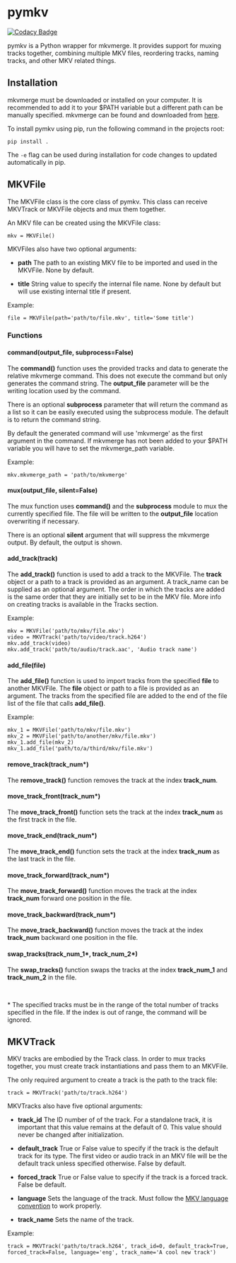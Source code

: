 # pymkv 
[![Codacy Badge](https://api.codacy.com/project/badge/Grade/e1fe077d95f74a5886c557024777c26c)](https://www.codacy.com/app/sheldonkwoodward/pymkv?utm_source=github.com&amp;utm_medium=referral&amp;utm_content=sheldonkwoodward/pymkv&amp;utm_campaign=Badge_Grade)

pymkv is a Python wrapper for mkvmerge. It provides support for muxing tracks together, combining multiple MKV files, reordering tracks, naming tracks, and other MKV related things.


## Installation
mkvmerge must be downloaded or installed on your computer. It is recommended to add it to your $PATH variable but a different path can be manually specified. mkvmerge can be found and downloaded from [here](https://mkvtoolnix.download/downloads.html).

To install pymkv using pip, run the following command in the projects root:
```
pip install .
```
The `-e` flag can be used during installation for code changes to updated automatically in pip.


## MKVFile
The MKVFile class is the core class of pymkv. This class can receive MKVTrack or MKVFile objects and mux them together.

An MKV file can be created using the MKVFile class:
```
mkv = MKVFile()
```

MKVFiles also have two optional arguments:

* **path** The path to an existing MKV file to be imported and used in the MKVFile. None by default.

* **title** String value to specify the internal file name. None by default but will use existing internal title if present.

Example:
```
file = MKVFile(path='path/to/file.mkv', title='Some title')
```

### Functions
#### command(output_file, subprocess=False)
The <b>command()</b> function uses the provided tracks and data to generate the relative mkvmerge command. This does not execute the command but only generates the command string. The <b>output_file</b> parameter will be the writing location used by the command.

There is an optional <b>subprocess</b> parameter that will return the command as a list so it can be easily executed using the subprocess module. The default is to return the command string.

By default the generated command will use 'mkvmerge' as the first argument in the command. If mkvmerge has not been added to your $PATH variable you will have to set the mkvmerge_path variable.

Example:
```
mkv.mkvmerge_path = 'path/to/mkvmerge'
```

#### mux(output_file, silent=False)
The mux function uses <b>command()</b> and the <b>subprocess</b> module to mux the currently specified file. The file will be written to the <b>output_file</b> location overwriting if necessary.

There is an optional <b>silent</b> argument that will suppress the mkvmerge output. By default, the output is shown.

#### add_track(track)
The <b>add_track()</b> function is used to add a track to the MKVFile. The <b>track</b> object or a path to a track is provided as an argument. A track_name can be supplied as an optional argument. The order in which the tracks are added is the same order that they are initially set to be in the MKV file. More info on creating tracks is available in the Tracks section.

Example:
```
mkv = MKVFile('path/to/mkv/file.mkv')
video = MKVTrack('path/to/video/track.h264')
mkv.add_track(video)
mkv.add_track('path/to/audio/track.aac', 'Audio track name')
```

#### add_file(file)
The <b>add_file()</b> function is used to import tracks from the specified <b>file</b> to another MKVFile. The <b>file</b> object or path to a file is provided as an argument. The tracks from the specified file are added to the end of the file list of the file that calls <b>add_file()</b>.

Example:
```
mkv_1 = MKVFile('path/to/mkv/file.mkv')
mkv_2 = MKVFile('path/to/another/mkv/file.mkv')
mkv_1.add_file(mkv_2)
mkv_1.add_file('path/to/a/third/mkv/file.mkv')
```

#### remove_track(track_num*)
The <b>remove_track()</b> function removes the track at the index <b>track_num</b>.

#### move_track_front(track_num*)
The <b>move_track_front()</b> function sets the track at the index <b>track_num</b> as the first track in the file.

#### move_track_end(track_num*)
The <b>move_track_end()</b> function sets the track at the index <b>track_num</b> as the last track in the file.

#### move_track_forward(track_num*)
The <b>move_track_forward()</b> function moves the track at the index <b>track_num</b> forward one position in the file.

#### move_track_backward(track_num*)
The <b>move_track_backward()</b> function moves the track at the index <b>track_num</b> backward one position in the file.

#### swap_tracks(track_num_1*, track_num_2*)
The <b>swap_tracks()</b> function swaps the tracks at the index <b>track_num_1</b> and <b>track_num_2</b> in the file.

<br>

\* The specified tracks must be in the range of the total number of tracks specified in the file. If the index is out of range, the command will be ignored.


## MKVTrack
MKV tracks are embodied by the Track class. In order to mux tracks together, you must create track instantiations and pass them to an MKVFile.

The only required argument to create a track is the path to the track file:
```
track = MKVTrack('path/to/track.h264')
```

MKVTracks also have five optional arguments:

* **track_id** The ID number of of the track. For a standalone track, it is important that this value remains at the default of 0. This value should never be changed after initialization.

* **default_track** True or False value to specify if the track is the default track for its type. The first video or audio track in an MKV file will be the default track unless specified otherwise. False by default.

* **forced_track** True or False value to specify if the track is a forced track. False be default.

* **language** Sets the language of the track. Must follow the [MKV language convention](www.matroska.org/technical/specs/index.html#languages) to work properly.

* **track_name** Sets the name of the track.

Example:
```
track = MKVTrack('path/to/track.h264', track_id=0, default_track=True, forced_track=False, language='eng', track_name='A cool new track')
```
